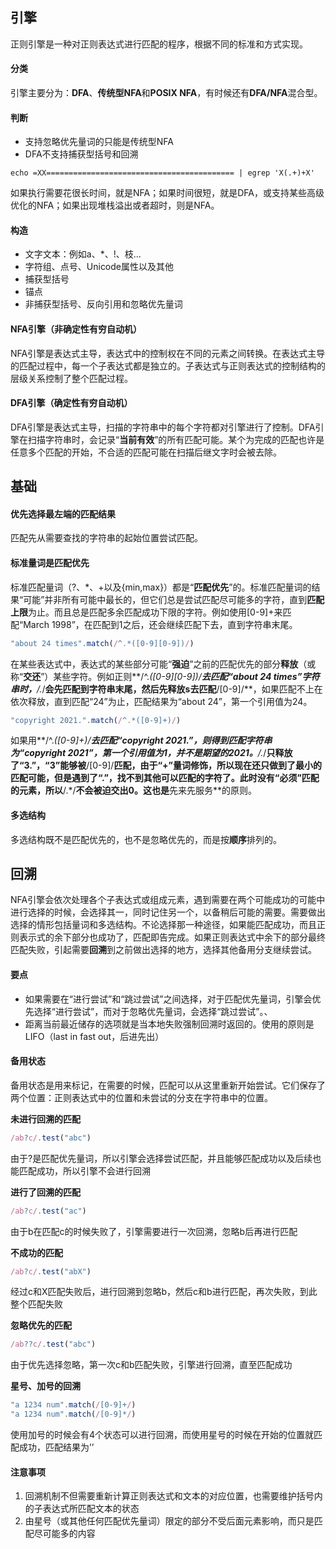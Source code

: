 ## 引擎

正则引擎是一种对正则表达式进行匹配的程序，根据不同的标准和方式实现。

#### 分类

引擎主要分为：**DFA**、**传统型NFA**和**POSIX NFA**，有时候还有**DFA/NFA**混合型。

#### 判断

- 支持忽略优先量词的只能是传统型NFA
- DFA不支持捕获型括号和回溯

```shell
echo =XX========================================== | egrep 'X(.+)+X'
```

如果执行需要花很长时间，就是NFA；如果时间很短，就是DFA，或支持某些高级优化的NFA；如果出现堆栈溢出或者超时，则是NFA。

#### 构造

- 文字文本：例如a、\*、!、枝...
- 字符组、点号、Unicode属性以及其他
- 捕获型括号
- 锚点
- 非捕获型括号、反向引用和忽略优先量词

#### NFA引擎（非确定性有穷自动机）

NFA引擎是表达式主导，表达式中的控制权在不同的元素之间转换。在表达式主导的匹配过程中，每一个子表达式都是独立的。子表达式与正则表达式的控制结构的层级关系控制了整个匹配过程。

#### DFA引擎（确定性有穷自动机）

DFA引擎是表达式主导，扫描的字符串中的每个字符都对引擎进行了控制。DFA引擎在扫描字符串时，会记录“**当前有效**”的所有匹配可能。某个为完成的匹配也许是任意多个匹配的开始，不合适的匹配可能在扫描后继文字时会被去除。

## 基础

#### 优先选择最左端的匹配结果

匹配先从需要查找的字符串的起始位置尝试匹配。

#### 标准量词是匹配优先

标准匹配量词（?、\*、+以及{min,max}）都是“**匹配优先**”的。标准匹配量词的结果“可能”并非所有可能中最长的，但它们总是尝试匹配尽可能多的字符，直到**匹配上限**为止。而且总是匹配多余匹配成功下限的字符。例如使用\[0-9\]+来匹配“March 1998”，在匹配到1之后，还会继续匹配下去，直到字符串末尾。

```js
"about 24 times".match(/^.*([0-9][0-9])/)
```

在某些表达式中，表达式的某些部分可能“**强迫**”之前的匹配优先的部分**释放**（或称“**交还**”）某些字符。例如正则\*\*/^.*(\[0-9\]\[0-9\])/**去匹配“about 24 times”字符串时，**/.*/**会先匹配到字符串末尾，然后先释放s去匹配**/\[0-9\]/\*\*，如果匹配不上在依次释放，直到匹配“24”为止，匹配结果为“about 24”，第一个引用值为24。

```js
"copyright 2021.".match(/^.*([0-9]+)/)
```

如果用\*\*/^.*(\[0-9\]+)/**去匹配“copyright 2021.”，则得到匹配字符串为“copyright 2021”，第一个引用值为1，并不是期望的2021。**/.*/**只释放了“3.”，“3”能够被**/\[0-9\]/**匹配，由于“+”量词修饰，所以现在还只做到了最小的匹配可能，但是遇到了“.”，找不到其他可以匹配的字符了。此时没有“必须”匹配的元素，所以**/.\*/**不会被迫交出0。这也是**先来先服务\*\*的原则。

#### 多选结构

多选结构既不是匹配优先的，也不是忽略优先的，而是按**顺序**排列的。

## 回溯

NFA引擎会依次处理各个子表达式或组成元素，遇到需要在两个可能成功的可能中进行选择的时候，会选择其一，同时记住另一个，以备稍后可能的需要。需要做出选择的情形包括量词和多选结构。不论选择那一种途径，如果能匹配成功，而且正则表示式的余下部分也成功了，匹配即告完成。如果正则表达式中余下的部分最终匹配失败，引起需要**回溯**到之前做出选择的地方，选择其他备用分支继续尝试。

#### 要点

- 如果需要在“进行尝试”和“跳过尝试”之间选择，对于匹配优先量词，引擎会优先选择“进行尝试”，而对于忽略优先量词，会选择“跳过尝试”。、
- 距离当前最近储存的选项就是当本地失败强制回溯时返回的。使用的原则是LIFO（last in fast out，后进先出）

#### 备用状态

备用状态是用来标记，在需要的时候，匹配可以从这里重新开始尝试。它们保存了两个位置：正则表达式中的位置和未尝试的分支在字符串中的位置。

**未进行回溯的匹配**

```js
/ab?c/.test("abc")
```

由于?是匹配优先量词，所以引擎会选择尝试匹配，并且能够匹配成功以及后续也能匹配成功，所以引擎不会进行回溯

**进行了回溯的匹配**

```js
/ab?c/.test("ac")
```

由于b在匹配c的时候失败了，引擎需要进行一次回溯，忽略b后再进行匹配

**不成功的匹配**

```js
/ab?c/.test("abX")
```

经过c和X匹配失败后，进行回溯到忽略b，然后c和b进行匹配，再次失败，到此整个匹配失败

**忽略优先的匹配**

```js
/ab??c/.test("abc")
```

由于优先选择忽略，第一次c和b匹配失败，引擎进行回溯，直至匹配成功

**星号、加号的回溯**

```js
"a 1234 num".match(/[0-9]+/)
"a 1234 num".match(/[0-9]*/)
```

使用加号的时候会有4个状态可以进行回溯，而使用星号的时候在开始的位置就匹配成功，匹配结果为’’

#### 注意事项

1. 回溯机制不但需要重新计算正则表达式和文本的对应位置，也需要维护括号内的子表达式所匹配文本的状态
2. 由星号（或其他任何匹配优先量词）限定的部分不受后面元素影响，而只是匹配尽可能多的内容